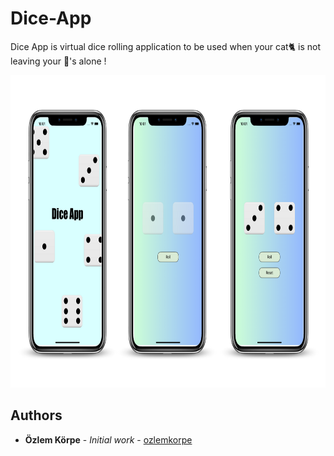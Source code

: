 # Dice-App

Dice App is virtual dice rolling application to be used when your cat🐈 is not leaving your 🎲's alone  !

<p align="center">
    <img src="https://github.com/ozlemkorpe/Dice-App/blob/main/Screenshots/DiceAppScreenshot.png" width="800" height="500">
</p>

## Authors
* **Özlem Körpe** - *Initial work* - [ozlemkorpe](https://github.com/ozlemkorpe)
